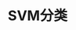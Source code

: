 ---
layout: post
title: SVM分类
description: svm原理及tmsvm使用
tags: [分类, svm, tmsvm]
image:
  feature: abstract-5.jpg
comments: true
share: true
---